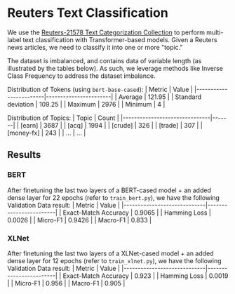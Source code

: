 # Reuters Text Classification

We use the [Reuters-21578 Text Categorization Collection](https://kdd.ics.uci.edu/databases/reuters21578/reuters21578.html) to perform multi-label text classification with Transformer-based models. Given a Reuters news articles, we need to classify it into one or more "topic."

The dataset is imbalanced, and contains data of variable length (as illustrated by the tables below). As such, we leverage methods like Inverse Class Frequency to address the dataset imbalance.

Distribution of Tokens (using `bert-base-cased`):
| Metric                 | Value                 |
|------------------------|-----------------------|
| Average | 121.95                |
| Standard deviation      | 109.25                |
| Maximum                | 2976                  |
| Minimum                | 4                     |

Distribution of Topics:
| Topic                         | Count |
|-------------------------------|-------|
| [earn]                        | 3687  |
| [acq]                         | 1994  |
| [crude]                       | 326   |
| [trade]                       | 307   |
| [money-fx]                    | 243   |
| ... | ... |

## Results
### BERT
After finetuning the last two layers of a BERT-cased model + an added dense layer for 22 epochs (refer to `train_bert.py`), we have the following Validation Data result:
| Metric                      | Value                  |
|-----------------------------|------------------------|
| Exact-Match Accuracy   | 0.9065     |
| Hamming Loss     | 0.0026  |
| Micro-F1 | 0.9426     |
| Macro-F1 | 0.833     |

### XLNet
After finetuning the last two layers of a XLNet-cased model + an added dense layer for 12 epochs (refer to `train_xlnet.py`), we have the following Validation Data result:
| Metric                      | Value                  |
|-----------------------------|------------------------|
| Exact-Match Accuracy   | 0.923     |
| Hamming Loss     | 0.0019  |
| Micro-F1 | 0.956     |
| Macro-F1 | 0.905     |
